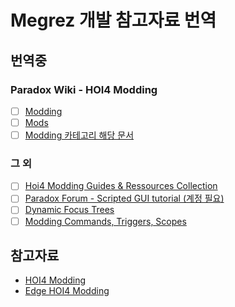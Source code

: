 # Megrez 개발 참고자료 번역

## 번역중

### Paradox Wiki - HOI4 Modding

* [ ] [Modding](https://hoi4.paradoxwikis.com/Modding)
* [ ] [Mods](https://hoi4.paradoxwikis.com/Mods)
* [ ] [Modding 카테고리 해당 문서](https://hoi4.paradoxwikis.com/Category:Modding)

### 그 외

* [ ] [Hoi4 Modding Guides & Ressources Collection](https://docs.google.com/spreadsheets/d/1N7qlNjJW0G15n0-nI90hrtaazaPmajy0b3WYq_v2GZs/edit?usp=sharing)
* [ ] [Paradox Forum - Scripted GUI tutorial (계정 필요)](https://forum.paradoxplaza.com/forum/index.php?threads/scripted-gui-tutorial.1084697/)
* [ ] [Dynamic Focus Trees](https://docs.google.com/document/d/13SrkeOdNPAtS2yCif4N-adNY_AQZ3bqG6nRoCJm3f3Q/)
* [ ] [Modding Commands, Triggers, Scopes](https://docs.google.com/file/d/1vauoG9vAoQUGLdGOStD-SDPjoLjVnZ0B)

## 참고자료

* [HOI4 Modding](https://hoi4modding.com/)
* [Edge HOI4 Modding](https://edge.hoi4modding.com/)
